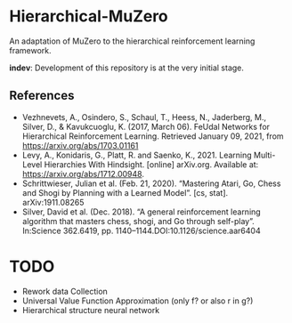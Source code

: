 # Hierarchical-MuZero
An adaptation of MuZero to the hierarchical reinforcement learning framework.

**indev**: Development of this repository is at the very initial stage.

## References
- Vezhnevets, A., Osindero, S., Schaul, T., Heess, N., Jaderberg, M., Silver, D., &amp; Kavukcuoglu, K. (2017, March 06). FeUdal Networks for Hierarchical Reinforcement Learning. Retrieved January 09, 2021, from https://arxiv.org/abs/1703.01161
- Levy, A., Konidaris, G., Platt, R. and Saenko, K., 2021. Learning Multi-Level Hierarchies With Hindsight. [online] arXiv.org. Available at: <https://arxiv.org/abs/1712.00948>.
- Schrittwieser, Julian et al. (Feb. 21, 2020). “Mastering Atari, Go, Chess and Shogi by Planning with a Learned Model”. [cs, stat]. arXiv:1911.08265
- Silver, David et al. (Dec. 2018). “A general reinforcement learning algorithm that masters chess, shogi, and Go through self-play”. In:Science 362.6419, pp. 1140–1144.DOI:10.1126/science.aar6404



# TODO
 - Rework data Collection
 - Universal Value Function Approximation (only f? or also r in g?)
 - Hierarchical structure neural network



